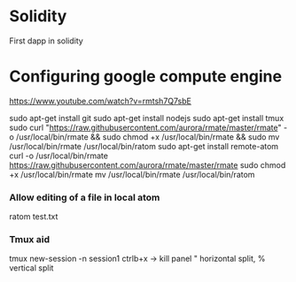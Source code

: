 # Solidity
First dapp in solidity


# Configuring google compute engine
https://www.youtube.com/watch?v=rmtsh7Q7sbE

sudo apt-get install git
sudo apt-get install nodejs
sudo apt-get install tmux
sudo curl "https://raw.githubusercontent.com/aurora/rmate/master/rmate" -o /usr/local/bin/rmate && sudo chmod +x /usr/local/bin/rmate && sudo mv /usr/local/bin/rmate /usr/local/bin/ratom
sudo apt-get install remote-atom
curl -o /usr/local/bin/rmate https://raw.githubusercontent.com/aurora/rmate/master/rmate
sudo chmod +x /usr/local/bin/rmate
mv /usr/local/bin/rmate /usr/local/bin/ratom

### Allow editing of a file in local atom 
ratom test.txt 

### Tmux aid
tmux new-session -n session1
ctrlb+x -> kill panel
" horizontal split, % vertical split
